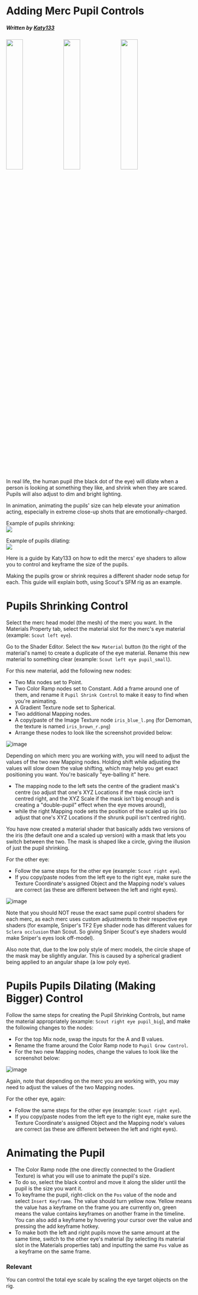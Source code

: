 # Adding Merc Pupil Controls
##### Written by [Katy133](https://www.youtube.com/@Katy133)

<img src="https://github.com/hisprofile/blenderstuff/assets/41131633/423a7811-3e14-41db-afd9-832344be3f74" width=30%> <img src="https://github.com/hisprofile/blenderstuff/assets/41131633/932bfc64-a749-408b-92b2-a6a319cc6d14" width=30%> <img src="https://github.com/hisprofile/blenderstuff/assets/41131633/38d25da1-e245-4967-aebc-fe7bad138800" width=30%>

In real life, the human pupil (the black dot of the eye) will dilate when a person is looking at something they like, and shrink when they are scared. Pupils will also adjust to dim and bright lighting.

In animation, animating the pupils' size can help elevate your animation acting, especially in extreme close-up shots that are emotionally-charged.

Example of pupils shrinking:  
<img src="https://64.media.tumblr.com/886efaa0047f41f3638cca441f32efd3/fdb0cfe89cf08734-b3/s1280x1920/b7082db5d47861964228ff56301c5ebf745d3297.gif">

Example of pupils dilating:  
<img src="https://i.giphy.com/Q6WPVzFU8LcBWWgQE1.webp">

Here is a guide by Katy133 on how to edit the mercs' eye shaders to allow you to control and keyframe the size of the pupils.

Making the pupils grow or shrink requires a different shader node setup for each. This guide will explain both, using Scout's SFM rig as an example.

# Pupils Shrinking Control 

Select the merc head model (the mesh) of the merc you want. In the Materials Property tab, select the material slot for the merc's eye material (example: `Scout left eye`).

Go to the Shader Editor. Select the `New Material` button (to the right of the material's name) to create a duplicate of the eye material. Rename this new material to something clear (example: `Scout left eye pupil_small`).

For this new material, add the following new nodes:
- Two Mix nodes set to Point.
- Two Color Ramp nodes set to Constant. Add a frame around one of them, and rename it `Pupil Shrink Control` to make it easy to find when you're animating.
- A Gradient Texture node set to Spherical.
- Two additional Mapping nodes.
- A copy/paste of the Image Texture node `iris_blue_l.png` (for Demoman, the texture is named `iris_brown_r.png`)
- Arrange these nodes to look like the screenshot provided below:

![image](https://github.com/hisprofile/blenderstuff/assets/41131633/4a4f9478-a5c9-4cc0-8b59-1fc7ae739e3b)


Depending on which merc you are working with, you will need to adjust the values of the two new Mapping nodes. Holding shift while adjusting the values will slow down the value shifting, which may help you get exact positioning you want. You're basically "eye-balling it" here.
- The mapping node to the left sets the centre of the gradient mask's centre (so adjust that one's XYZ Locations if the mask circle isn't centred right, and the XYZ Scale if the mask isn't big enough and is creating a "double-pupil" effect when the eye moves around),
- while the right Mapping node sets the position of the scaled up iris (so adjust that one's XYZ Locations if the shrunk pupil isn't centred right).

You have now created a material shader that basically adds two versions of the iris (the default one and a scaled up version) with a mask that lets you switch between the two. The mask is shaped like a circle, giving the illusion of just the pupil shrinking.

For the other eye:
- Follow the same steps for the other eye (example: `Scout right eye`).
- If you copy/paste nodes from the left eye to the right eye, make sure the Texture Coordinate's assigned Object and the Mapping node's values are correct (as these are different between the left and right eyes).

![image](https://github.com/hisprofile/blenderstuff/assets/41131633/2e2370bc-9747-4305-8ef8-befcf8502aea)


Note that you should NOT reuse the exact same pupil control shaders for each merc, as each merc uses custom adjustments to their respective eye shaders (for example, Sniper's TF2 Eye shader node has different values for `Sclera occlusion` than Scout. So giving Sniper Scout's eye shaders would make Sniper's eyes look off-model).

Also note that, due to the low poly style of merc models, the circle shape of the mask may be slightly angular. This is caused by a spherical gradient being applied to an angular shape (a low poly eye).

# Pupils Pupils Dilating (Making Bigger) Control 

Follow the same steps for creating the Pupil Shrinking Controls, but name the material appropriately (example: `Scout right eye pupil_big`), and make the following changes to the nodes:
- For the top Mix node, swap the inputs for the A and B values.
- Rename the frame around the Color Ramp node to `Pupil Grow Control`.
- For the two new Mapping nodes, change the values to look like the screenshot below:

![image](https://github.com/hisprofile/blenderstuff/assets/41131633/eae8a8f5-01ea-43b0-89d2-72759f0257b1)


Again, note that depending on the merc you are working with, you may need to adjust the values of the two Mapping nodes.

For the other eye, again:
- Follow the same steps for the other eye (example: `Scout right eye`).
- If you copy/paste nodes from the left eye to the right eye, make sure the Texture Coordinate's assigned Object and the Mapping node's values are correct (as these are different between the left and right eyes).

# Animating the Pupil 

- The Color Ramp node (the one directly connected to the Gradient Texture) is what you will use to animate the pupil's size.
- To do so, select the black control and move it along the slider until the pupil is the size you want it.
- To keyframe the pupil, right-click on the `Pos` value of the node and select `Insert Keyframe`. The value should turn yellow now. Yellow means the value has a keyframe on the frame you are currently on, green means the value contains keyframes on another frame in the timeline. You can also add a keyframe by hovering your cursor over the value and pressing the add keyframe hotkey.
- To make both the left and right pupils move the same amount at the same time, switch to the other eye's material (by selecting its material slot in the Materials properties tab) and inputting the same `Pos` value as a keyframe on the same frame.

### Relevant
You can control the total eye scale by scaling the eye target objects on the rig.
